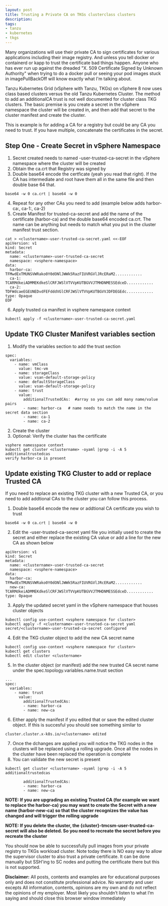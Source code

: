 ```yaml
---
layout: post
title: Trusting a Private CA on TKGs clusterclass clusters
description:
tags:
- tanzu
- kubernetes
- tkgs
---
```


Many organizations will use their private CA to sign certificates for various applications including their image registry.  And unless you tell docker or containerd or kapp to trust the certificate bad things happen.  Anyone who has ever run up against the dreaded "X. 509 Certificate Signed by Unknown Authority" when trying to do a docker pull or seeing your pod images stuck in imagePullBackOff will know exactly what I'm talking about.

Tanzu Kubernetes Grid (vSphere with Tanzu, TKGs) on vSphere 8 now uses class based clusters versus the old Tanzu Kubernetes Cluster. The method to add an additionalCA trust is not well documented for cluster class TKG clusters.  The basic premise is you create a secret in the vSphere namespace the cluster will be created in, and then add that secret to the cluster manifest and create the cluster.

This is example is for adding a CA for a registry but could be any CA you need to trust.  If you have multiple, concatenate the certificates in the secret.

## Step One - Create Secret in vSphere Namespace

1. Secret created needs to named <clustername>-user-trusted-ca-secret in the vSphere namespace where the cluster will be created
2. Obtain the ca.crt that Registry was signed by
3. Double base64 encode the certficate (yeah you read that right). If the CA has intermediate and root have them all in the same file and then double base 64 that.
```
base64 -w 0 ca.crt | base64 -w 0
```
4. Repeat for any other CAs you need to add (example below adds harbor-ca:, ca-1:, ca-2)
5. Create Manifest for trusted-ca-secret and add the name of the certificate (harbor-ca) and the double base64 encoded ca.crt.  The name can be anything but needs to match what you put in the cluster manifest trust section.
```
cat > <clustername>-user-trusted-ca-secret.yaml <<-EOF
apiVersion: v1
kind: Secret
metadata:
  name: <clustername>-user-trusted-ca-secret
  namespace: <vsphere-namespace>
data:
  harbor-ca: TFMwdExTMUNSVWRako0Y0dONlJWWk5RazFIUVRGVlJRcERaM2............
  ca-1: TCARMdkeiADMMEKdkeSlCRFJWSlVTVVpKUTBGVVJTMHDNMESSEdceD............
  ca-2: TDFWdcaeEGEUNEDvdFEFdddVGlCRFJWSlVTVVpKUTBGVVJDFDEGEdc............
type: Opaque
EOF
```
6. Apply trusted ca manifest in vsphere namespace context
```
kubectl apply -f <clustername>-user-trusted-ca-secret.yaml
```

## Update TKG Cluster Manifest variables section

1. Modify the variables section to add the trust section
```
spec:
  variables:
    - name: vmClass
      value: tmc-vm
    - name: storageClass
      value: vsan-default-storage-policy
    - name: defaultStorageClass
      value: vsan-default-storage-policy
    - name: trust
      value:
        additionalTrustedCAs:  #array so you can add many name/value pairs
        - name: harbor-ca   # name needs to match the name in the secret data section
        - name: ca-1
        - name: ca-2
```
2. Create the cluster
3. Optional: Verify the cluster has the certificate
```
vsphere namesspace context
kubectl get cluster <clustername> -oyaml |grep -i -A 5 additionaltrustedcas
verify harbor-ca is present
```

## Update existing TKG Cluster to add or replace Trusted CA

If you need to replace an existing TKG cluster with a new Trusted CA, or you need to add addtional CAs to the cluster you can follow this process.

1. Double base64 encode the new or addtional CA certificate you wish to trust 
```
base64 -w 0 ca.crt | base64 -w 0
```
2. Edit the <clustername>-user-trusted-ca-secret yaml file you initially used to create the secret and either replace the existing CA value or add a line for the new CA as shown below
```
apiVersion: v1
kind: Secret
metadata:
  name: <clustername>-user-trusted-ca-secret
  namespace: <vsphere-namespace>
data:
  harbor-ca: TFMwdExTMUNSVWRako0Y0dONlJWWk5RazFIUVRGVlJRcERaM2............
  new-ca: TCARMdkeiADMMEKdkeSlCRFJWSlVTVVpKUTBGVVJTMHDNMESSEdceD............
type: Opaque
```
3. Apply the updated secret yaml in the vSphere namespace that houses cluster objects
```
kubectl config use-context <vsphere namespace for cluster>
kubectl apply -f <clustername>-user-trusted-ca-secret yaml
secret/<clustername>-user-trusted-ca-secret configured
```
4. Edit the TKG cluster object to add the new CA secret name
```
kubectl config use-context <vsphere namespace for cluster>
kubectl get clusters
kubectl edit cluster <clustername>
```
5. In the cluster object (or manifest) add the new trusted CA secret name under the spec.topology.variables.name.trust section
```
...
spec:
  variables:
    - name: trust
      value:
        additionalTrustedCAs:
        - name: harbor-ca
        - name: new-ca
```
6. Either apply the manifest if you edited that or save the edited cluster object.  If this is succesful you should see something similar to 
```
cluster.cluster.x-k8s.io/<clustername> edited
```
7. Once the dchanges are applied you will notice the TKG nodes in the clusters will be replaced using a rolling upgrade.  Once all the nodes in the cluster have been replaced the operation is complete
8. You can validate the new secret is present
```
kubectl get cluster <clustername> -oyaml |grep -i -A 5 additionaltrustedcas

        additionalTrustedCAs:
        - name: harbor-ca
        - name: new-ca
```

**NOTE:  If you are upgrading an existing Trusted CA (for example we want to replace the harbor-ca) you may want to create the Secret with a new name (harbor-new-ca) so that the cluster recognizes the value has changed and will trigger the rolling upgrade**

**NOTE:  If you delete the cluster, the {cluster}-tmcsm-user-trusted-ca-secret will also be deleted.  So you need to recreate the secret before you recreate the cluster**

You should now be able to successfully pull images from your private registry to TKGs workload cluster.  Note today there is NO easy way to allow the supervisor cluster to also trust a private certificate.  It can be done manually but SSH'ing to SC nodes and putting the certificate there but this is not supported.

**Disclaimer:** All posts, contents and examples are for educational purposes only and does not constitute professional advice. No warranty and user excepts All information, contents, opinions are my own and do not reflect the opinions of my employer. Most likely you shouldn’t listen to what I’m saying and should close this browser window immediately
